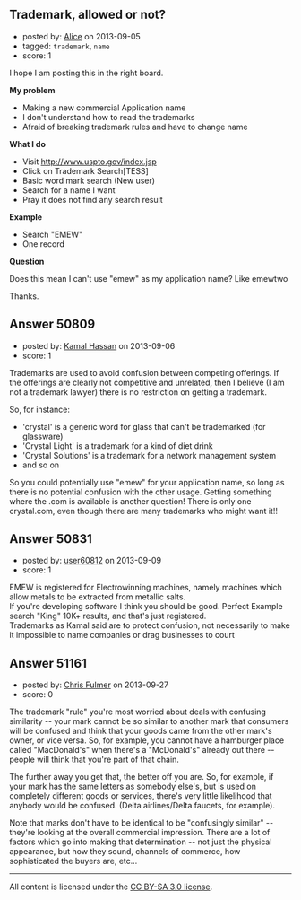 ## Trademark, allowed or not?

- posted by: [Alice](https://stackexchange.com/users/-1/27577-alice) on 2013-09-05
- tagged: `trademark`, `name`
- score: 1

I hope I am posting this in the right board.

**My problem**

 - Making a new commercial Application name
 - I don't understand how to read the trademarks
 - Afraid of breaking trademark rules and have to change name

**What I do** 

 - Visit http://www.uspto.gov/index.jsp
 - Click on Trademark Search[TESS]
 - Basic word mark search (New user) 
 - Search for a name I want
 - Pray it does not find any search result

**Example**

 - Search "EMEW"
 - One record

**Question**

Does this mean I can't use "emew" as my application name? Like emewtwo


Thanks.


## Answer 50809

- posted by: [Kamal Hassan](https://stackexchange.com/users/-1/27332-kamal-hassan) on 2013-09-06
- score: 1

Trademarks are used to avoid confusion between competing offerings. If the offerings are clearly not competitive and unrelated, then I believe (I am not a trademark lawyer) there is no restriction on getting a trademark.

So, for instance:

- 'crystal' is a generic word for glass that can't be trademarked (for glassware)
- 'Crystal Light' is a trademark for a kind of diet drink
- 'Crystal Solutions' is a trademark for a network management system
- and so on

So you could potentially use "emew" for your application name, so long as there is no potential confusion with the other usage. Getting something where the .com is available is another question! There is only one crystal.com, even though there are many trademarks who might want it!!


## Answer 50831

- posted by: [user60812](https://stackexchange.com/users/-1/19115-user60812) on 2013-09-09
- score: 1

EMEW is registered for Electrowinning machines, namely machines which allow metals to be extracted from metallic salts.  
If you're developing software I think you should be good. Perfect Example search "King" 10K+ results, and that's just registered.  
Trademarks as Kamal said are to protect confusion, not necessarily to make it impossible to name companies or drag businesses to court


## Answer 51161

- posted by: [Chris Fulmer](https://stackexchange.com/users/-1/17026-chris-fulmer) on 2013-09-27
- score: 0

<p>The trademark "rule" you're most worried about deals with confusing similarity -- your mark cannot be so similar to another mark that consumers will be confused and think that your goods came from the other mark's owner, or vice versa.    So, for example, you cannot have a hamburger place called "MacDonald's" when there's a "McDonald's" already out there -- people will think that you're part of that chain.</p>

<p>The further away you get that, the better off you are.  So, for example, if your mark has the same letters as somebody else's, but is used on completely different goods or services, there's very little likelihood that anybody would be confused.  (Delta airlines/Delta faucets, for example). </p>

<p>Note that marks don't have to be identical to be "confusingly similar" -- they're looking at the overall commercial impression. There are a lot of factors which go into making that determination -- not just the physical appearance, but how they sound, channels of commerce, how sophisticated the buyers are, etc...</p>




---

All content is licensed under the [CC BY-SA 3.0 license](https://creativecommons.org/licenses/by-sa/3.0/).
